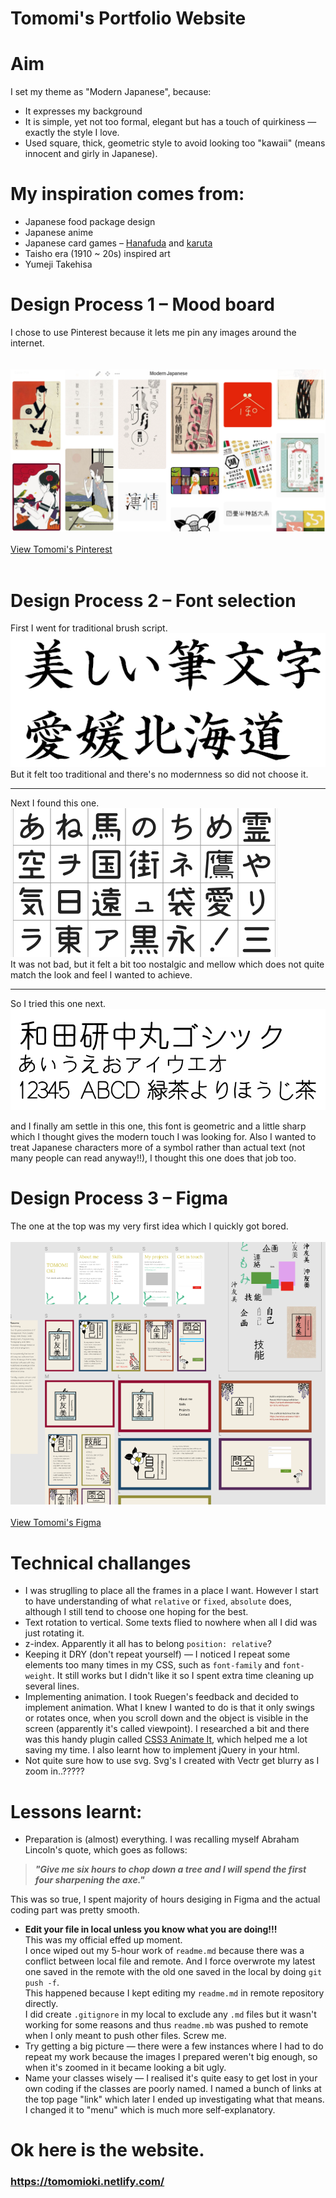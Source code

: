 # Tomomi's Portfolio Website


# Aim

I set my theme as "Modern Japanese", because:
- It expresses my background 
- It is simple, yet not too formal, elegant but has a touch of quirkiness ― exactly the style I love.
- Used square, thick, geometric style to avoid looking too "kawaii" (means innocent and girly in Japanese).


# My inspiration comes from:
- Japanese food package design
- Japanese anime
- Japanese card games – [Hanafuda](https://en.wikipedia.org/wiki/Hanafuda) and [karuta](https://en.wikipedia.org/wiki/Karuta)
- Taisho era (1910 ~ 20s) inspired art
- Yumeji Takehisa

# Design Process 1 – Mood board
I chose to use Pinterest because it lets me pin any images around the internet.  
<br/>
<br/>
![Pinterest](https://raw.githubusercontent.com/okichan/portfolio_v2/master/assets/pinterest.png "Pinterest")
<br/>
<br/>
[View Tomomi's Pinterest](https://au.pinterest.com/madeinwatashi/japanese-modern/)
<br/>
<br/>

# Design Process 2 – Font selection  
First I went for traditional brush script.  
![Kaisho](https://raw.githubusercontent.com/okichan/portfolio_v2/master/assets/kaisho.gif "Kaisho")  
But it felt too traditional and there's no modernness so did not choose it.

------------------------------
Next I found this one.  
![Mameron](https://raw.githubusercontent.com/okichan/portfolio_v2/master/assets/mameron.png "Mameron")  
It was not bad, but it felt a bit too nostalgic and mellow which does not quite match the look and feel I wanted to achieve.

------------------------------
So I tried this one next.
![Wadaken](https://raw.githubusercontent.com/okichan/portfolio_v2/master/assets/wadaken.png "Wadaken")

and I finally am settle in this one, this font is geometric and a little sharp which I thought gives the modern touch I was looking for. Also I wanted to treat Japanese characters more of a symbol rather than actual text (not many people can read anyway!!), I thought this one does that job too.

# Design Process 3 – Figma
The one at the top was my very first idea which I quickly got bored.
<br/>
<br/>
![Figma](https://raw.githubusercontent.com/okichan/portfolio_v2/master/assets/figma.png "Figma")
<br/>
<br/>
[View Tomomi's Figma](https://www.figma.com/file/HSQQXVgZZxc1hClYtX8x0IWr/Portfolio)

# Technical challanges
- I was struglling to place all the frames in a place I want. However I start to have understanding of what `relative` or `fixed`, `absolute` does, although I still tend to choose one hoping for the best.
- Text rotation to vertical. Some texts flied to nowhere when all I did was just rotating it.
- z-index. Apparently it all has to belong `position: relative`?
- Keeping it DRY (don't repeat yourself) ― I noticed I repeat some elements too many times in my CSS, such as `font-family` and `font-weight`. It still works but I didn't like it so I spent extra time cleaning up several lines.
- Implementing animation. I took Ruegen's feedback and decided to implement animation. What I knew I wanted to do is that it only swings or rotates once, when you scroll down and the object is visible in the screen (apparently it's called viewpoint).
I researched a bit and there was this handy plugin called [CSS3 Animate It](http://jackonthe.net/css3animateit/examples/), which helped me a lot saving my time.
I also learnt how to implement jQuery in your html.
- Not quite sure how to use svg. Svg's I created with Vectr get blurry as I zoom in..?????

# Lessons learnt:
- Preparation is (almost) everything.
I was recalling myself Abraham Lincoln's quote, which goes as follows:
> **_"Give me six hours to chop down a tree and I will spend the first four sharpening the axe."_** 

This was so true, I spent majority of hours desiging in Figma and the actual coding part was pretty smooth.
- **Edit your file in local unless you know what you are doing!!!** <br>
This was my official effed up moment.  
I once wiped out my 5-hour work of `readme.md` because there was a conflict between local file and remote. And I force overwrote my latest one saved in the remote with the old one saved in the local by doing `git push -f`. <br>
This happened because I kept editing my `readme.md` in remote repository directly.  
I did create `.gitignore` in my local to exclude any `.md` files but it wasn't working for some reasons and thus `readme.mb` was pushed to remote when I only meant to push other files. Screw me.  
- Try getting a big picture ― there were a few instances where I had to do repeat my work because the images I prepared weren't big enough, so when it's zoomed in it became looking a bit ugly.
- Name your classes wisely ― I realised it's quite easy to get lost in your own coding if the classes are poorly named. I named a bunch of links at the top page "link" which later I ended up investigating what that means.
I changed it to "menu" which is much more self-explanatory.


# Ok here is the website.
### https://tomomioki.netlify.com/